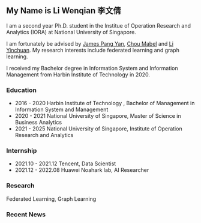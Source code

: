 ## My Name is Li Wenqian 李文倩

I am a second year Ph.D. student in the Institue of Operation Research and Analytics (IORA) at National University of Singapore. 

I am fortunately be advised by [James Pang Yan](https://bizfaculty.nus.edu.sg/faculty-details/?profId=514), [Chou Mabel](https://bizfaculty.nus.edu.sg/faculty-details/?profId=112)  and [Li Yinchuan](https://yinchuanll.github.io/).  My research interests include federated learning and graph learning.

I received my Bachelor degree in Information System and Information Management from Harbin Institute of Technology in 2020. 


### Education

- 2016 - 2020 Harbin Institute of Technology , Bachelor of Management in Information System and Management
- 2020 - 2021 National University of Singapore, Master of Science in Business Analytics
- 2021 - 2025 National University of Singapore, Institute of Operation Research and Analytics 

### Internship 

- 2021.10 - 2021.12 Tencent, Data Scientist
- 2021.12 - 2022.08 Huawei Noahark lab, AI Researcher

### Research 

Federated Learning, Graph Learning

### Recent News
